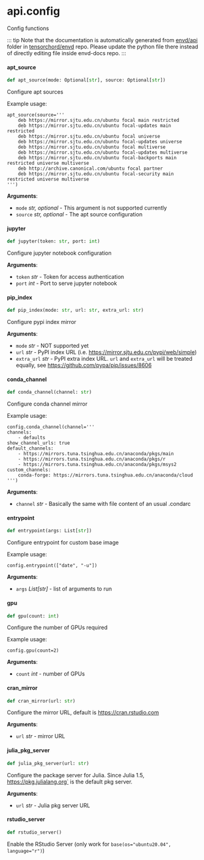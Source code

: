 # api.config

Config functions

::: tip
Note that the documentation is automatically generated from [envd/api](https://github.com/tensorchord/envd/tree/main/envd/api) folder
in [tensorchord/envd](https://github.com/tensorchord/envd/tree/main/envd/api) repo.
Please update the python file there instead of directly editing file inside envd-docs repo.
:::

#### apt\_source

```python
def apt_source(mode: Optional[str], source: Optional[str])
```

Configure apt sources

Example usage:

```
apt_source(source='''
    deb https://mirror.sjtu.edu.cn/ubuntu focal main restricted
    deb https://mirror.sjtu.edu.cn/ubuntu focal-updates main restricted
    deb https://mirror.sjtu.edu.cn/ubuntu focal universe
    deb https://mirror.sjtu.edu.cn/ubuntu focal-updates universe
    deb https://mirror.sjtu.edu.cn/ubuntu focal multiverse
    deb https://mirror.sjtu.edu.cn/ubuntu focal-updates multiverse
    deb https://mirror.sjtu.edu.cn/ubuntu focal-backports main restricted universe multiverse
    deb http://archive.canonical.com/ubuntu focal partner
    deb https://mirror.sjtu.edu.cn/ubuntu focal-security main restricted universe multiverse
''')
```

**Arguments**:

- `mode` _str, optional_ - This argument is not supported currently
- `source` _str, optional_ - The apt source configuration

#### jupyter

```python
def jupyter(token: str, port: int)
```

Configure jupyter notebook configuration

**Arguments**:

- `token` _str_ - Token for access authentication
- `port` _int_ - Port to serve jupyter notebook

#### pip\_index

```python
def pip_index(mode: str, url: str, extra_url: str)
```

Configure pypi index mirror

**Arguments**:

- `mode` _str_ - NOT supported yet
- `url` _str_ - PyPI index URL (i.e. https://mirror.sjtu.edu.cn/pypi/web/simple)
- `extra_url` _str_ - PyPI extra index URL. `url` and `extra_url` will be
  treated equally, see https://github.com/pypa/pip/issues/8606

#### conda\_channel

```python
def conda_channel(channel: str)
```

Configure conda channel mirror

Example usage:

```
config.conda_channel(channel='''
channels:
    - defaults
show_channel_urls: true
default_channels:
    - https://mirrors.tuna.tsinghua.edu.cn/anaconda/pkgs/main
    - https://mirrors.tuna.tsinghua.edu.cn/anaconda/pkgs/r
    - https://mirrors.tuna.tsinghua.edu.cn/anaconda/pkgs/msys2
custom_channels:
    conda-forge: https://mirrors.tuna.tsinghua.edu.cn/anaconda/cloud
''')
```

**Arguments**:

- `channel` _str_ - Basically the same with file content of an usual .condarc

#### entrypoint

```python
def entrypoint(args: List[str])
```

Configure entrypoint for custom base image

Example usage:

```
config.entrypoint(["date", "-u"])
```

**Arguments**:

- `args` _List[str]_ - list of arguments to run

#### gpu

```python
def gpu(count: int)
```

Configure the number of GPUs required

Example usage:

```
config.gpu(count=2)
```

**Arguments**:

- `count` _int_ - number of GPUs

#### cran\_mirror

```python
def cran_mirror(url: str)
```

Configure the mirror URL, default is https://cran.rstudio.com

**Arguments**:

- `url` _str_ - mirror URL

#### julia\_pkg\_server

```python
def julia_pkg_server(url: str)
```

Configure the package server for Julia.
Since Julia 1.5, https://pkg.julialang.org` is the default pkg server.

**Arguments**:

- `url` _str_ - Julia pkg server URL

#### rstudio\_server

```python
def rstudio_server()
```

Enable the RStudio Server (only work for `base(os="ubuntu20.04", language="r")`)

